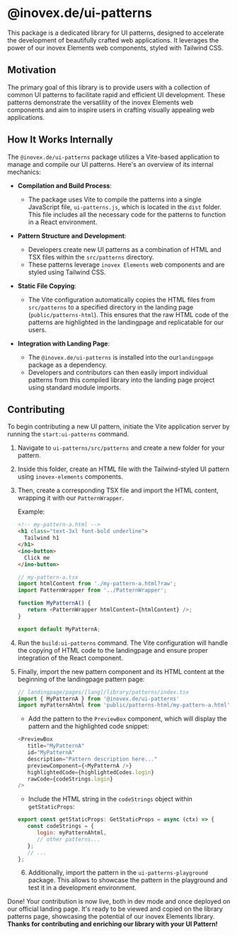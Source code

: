 # @inovex.de/ui-patterns

This package is a dedicated library for UI patterns, designed to accelerate the development of beautifully crafted web applications. It leverages the power of our inovex Elements web components, styled with Tailwind CSS.

## Motivation

The primary goal of this library is to provide users with a collection of common UI patterns to facilitate rapid and efficient UI development. These patterns demonstrate the versatility of the inovex Elements web components and aim to inspire users in crafting visually appealing web applications.

## How It Works Internally

The `@inovex.de/ui-patterns` package utilizes a Vite-based application to manage and compile our UI patterns. Here's an overview of its internal mechanics:

- **Compilation and Build Process**: 
  - The package uses Vite to compile the patterns into a single JavaScript file, `ui-patterns.js`, which is located in the `dist` folder. This file includes all the necessary code for the patterns to function in a React environment.

- **Pattern Structure and Development**:
  - Developers create new UI patterns as a combination of HTML and TSX files within the `src/patterns` directory. 
  - These patterns leverage `inovex Elements` web components and are styled using Tailwind CSS.

- **Static File Copying**:
  - The Vite configuration automatically copies the HTML files from `src/patterns` to a specified directory in the landing page (`public/patterns-html`). This ensures that the raw HTML code of the patterns are highlighted in the landingpage and replicatable for our users.

- **Integration with Landing Page**:
  - The `@inovex.de/ui-patterns` is installed into the our`landingpage` package as a dependency.
  - Developers and contributors can then easily import individual patterns from this compiled library into the landing page project using standard module imports.


## Contributing

To begin contributing a new UI pattern, initiate the Vite application server by running the `start:ui-patterns` command.

1. Navigate to `ui-patterns/src/patterns` and create a new folder for your pattern.
2. Inside this folder, create an HTML file with the Tailwind-styled UI pattern using `inovex-elements` components. 
3. Then, create a corresponding TSX file and import the HTML content, wrapping it with our `PatternWrapper`.

   Example:

   ```html
   <!-- my-pattern-a.html -->
   <h1 class="text-3xl font-bold underline">
     Tailwind h1
   </h1>
   <ino-button>
     Click me
   </ino-button>
   ```

   ```js
   // my-pattern-a.tsx
   import htmlContent from './my-pattern-a.html?raw';
   import PatternWrapper from '../PatternWrapper';

   function MyPatternA() {
      return <PatternWrapper htmlContent={htmlContent} />;
   }  

   export default MyPatternA;
   ```
4. Run the `build:ui-patterns` command. The Vite configuration will handle the copying of HTML code to the landingpage and ensure proper integration of the React component.

5. Finally, import the new pattern component and its HTML content at the beginning of the landingpage pattern page:

   ```js
   // landingpage/pages/[lang]/library/patterns/index.tsx
   import { MyPatternA } from '@inovex.de/ui-patterns'
   import myPatternAhtml from 'public/patterns-html/my-pattern-a.html';
   ```

   - Add the pattern to the `PreviewBox` component, which will display the pattern and the highlighted code snippet:

   ```js
   <PreviewBox
      title="MyPatternA"
      id="MyPatternA"
      description="Pattern description here..."
      previewComponent={<MyPatternA />}
      highlightedCode={highlightedCodes.login}
      rawCode={codeStrings.login}
   />
   ```

   - Include the HTML string in the `codeStrings` object within `getStaticProps`:

   ```js
   export const getStaticProps: GetStaticProps = async (ctx) => {
      const codeStrings = {
         login: myPatternAhtml,
         // other patterns...
      };
      // ...
   };
   ```
   6. Additionally, import the pattern in the `ui-patterns-playground` package. This allows to showcase the pattern in the playground and test it in a development environment.
   
Done! Your contribution is now live, both in dev mode and once deployed on our official landing page. It's ready to be viewed and copied on the library patterns page, showcasing the potential of our inovex Elements library. **Thanks for contributing and enriching our library with your UI Pattern!**
